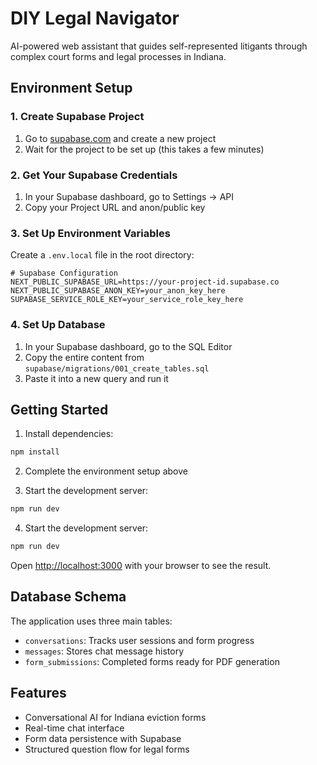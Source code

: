# DIY Legal Navigator

AI-powered web assistant that guides self-represented litigants through complex court forms and legal processes in Indiana.

## Environment Setup

### 1. Create Supabase Project
1. Go to [supabase.com](https://supabase.com) and create a new project
2. Wait for the project to be set up (this takes a few minutes)

### 2. Get Your Supabase Credentials
1. In your Supabase dashboard, go to Settings → API
2. Copy your Project URL and anon/public key

### 3. Set Up Environment Variables
Create a `.env.local` file in the root directory:

```env
# Supabase Configuration
NEXT_PUBLIC_SUPABASE_URL=https://your-project-id.supabase.co
NEXT_PUBLIC_SUPABASE_ANON_KEY=your_anon_key_here
SUPABASE_SERVICE_ROLE_KEY=your_service_role_key_here
```

### 4. Set Up Database
1. In your Supabase dashboard, go to the SQL Editor
2. Copy the entire content from `supabase/migrations/001_create_tables.sql`
3. Paste it into a new query and run it

## Getting Started

1. Install dependencies:
```bash
npm install
```

2. Complete the environment setup above

3. Start the development server:
```bash
npm run dev
```

4. Start the development server:
```bash
npm run dev
```

Open [http://localhost:3000](http://localhost:3000) with your browser to see the result.

## Database Schema

The application uses three main tables:
- `conversations`: Tracks user sessions and form progress
- `messages`: Stores chat message history
- `form_submissions`: Completed forms ready for PDF generation

## Features

- Conversational AI for Indiana eviction forms
- Real-time chat interface
- Form data persistence with Supabase
- Structured question flow for legal forms 
